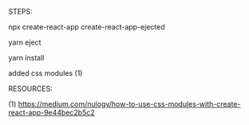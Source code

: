 

STEPS:

npx create-react-app create-react-app-ejected

yarn eject

yarn install

added css modules (1)



RESOURCES:

(1) https://medium.com/nulogy/how-to-use-css-modules-with-create-react-app-9e44bec2b5c2
